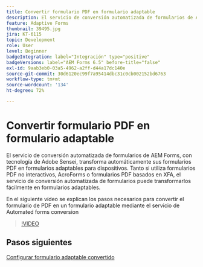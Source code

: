 ```yaml
---
title: Convertir formulario PDF en formulario adaptable
description: El servicio de conversión automatizada de formularios de AEM Forms, con tecnología de Adobe Sensei, transforma automáticamente sus formularios PDF en formularios adaptables para dispositivos. Tanto si utiliza formularios PDF no interactivos, AcroForms o formularios PDF basados en XFA, el servicio de conversión automatizada de formularios puede transformarlos fácilmente en formularios adaptables.
feature: Adaptive Forms
thumbnail: 39495.jpg
jira: KT-6115
topic: Development
role: User
level: Beginner
badgeIntegration: label="Integración" type="positive"
badgeVersions: label="AEM Forms 6.5" before-title="false"
exl-id: 9aab3eb0-03a5-4962-a2ff-d44a17dc140e
source-git-commit: 30d6120ec99f7a95414dbc31c0cb002152bd6763
workflow-type: tm+mt
source-wordcount: '134'
ht-degree: 72%

---
```


# Convertir formulario PDF en formulario adaptable

El servicio de conversión automatizada de formularios de AEM Forms, con tecnología de Adobe Sensei, transforma automáticamente sus formularios PDF en formularios adaptables para dispositivos. Tanto si utiliza formularios PDF no interactivos, AcroForms o formularios PDF basados en XFA, el servicio de conversión automatizada de formularios puede transformarlos fácilmente en formularios adaptables.

En el siguiente vídeo se explican los pasos necesarios para convertir el formulario de PDF en un formulario adaptable mediante el servicio de Automated forms conversion

>[!VIDEO](https://video.tv.adobe.com/v/39495?quality=12&learn=on)

## Pasos siguientes

[Configurar formulario adaptable convertido](./configure-converted-adaptive-form.md)